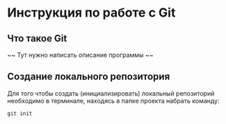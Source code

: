 # **Инструкция по работе с Git**

## Что такое Git

~~ Тут нужно написать описание программы ~~

## Создание локального репозитория

Для того чтобы создать (инициализировать) локальный репозиторий необходимо в терминале, находясь в папке проекта набрать команду:
   
    git init
